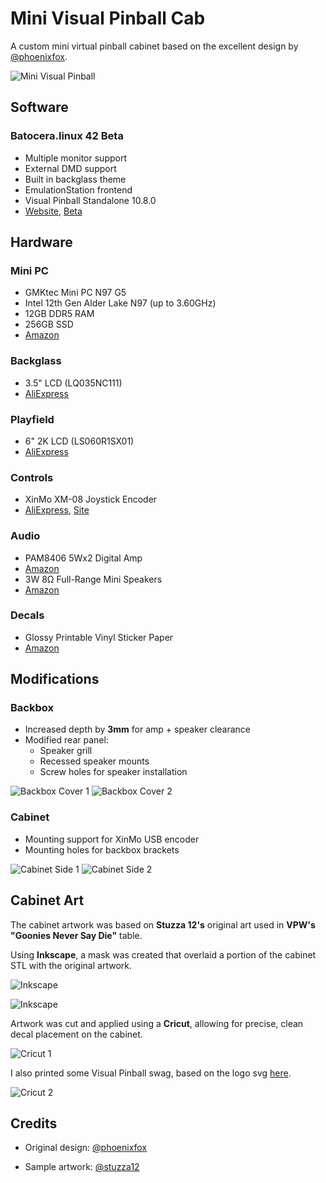 # Mini Visual Pinball Cab

A custom mini virtual pinball cabinet based on the excellent design by [@phoenixfox](https://makerworld.com/en/models/671966-2-screen-working-mini-virtual-pinball#profileId-599764).

![Mini Visual Pinball](img/goonies-mini-1.jpg) 

## Software

### Batocera.linux 42 Beta
  - Multiple monitor support
  - External DMD support
  - Built in backglass theme
  - EmulationStation frontend
  - Visual Pinball Standalone 10.8.0
  - [Website](https://batocera.org/), [Beta](https://mirrors.o2switch.fr/batocera/x86_64/butterfly/last/)

## Hardware

### Mini PC
  - GMKtec Mini PC N97 G5
  - Intel 12th Gen Alder Lake N97 (up to 3.60GHz)
  - 12GB DDR5 RAM  
  - 256GB SSD
  - [Amazon](https://www.amazon.com/dp/B09Q8Z6VB7)

### Backglass
  - 3.5" LCD (LQ035NC111)
  - [AliExpress](https://www.aliexpress.us/item/3256807921740051.html)

### Playfield
  - 6" 2K LCD (LS060R1SX01)
  - [AliExpress](https://www.aliexpress.us/item/3256806044020274.html)

### Controls
  - XinMo XM-08 Joystick Encoder
  - [AliExpress](https://www.aliexpress.us/item/3256806433097325.html), [Site](http://www.xin-mo.com/single_player.html)

### Audio
  - PAM8406 5Wx2 Digital Amp
  - [Amazon](https://www.amazon.com/dp/B0BG2BWGMT)
  - 3W 8Ω Full-Range Mini Speakers
  - [Amazon](https://www.amazon.com/dp/B0BWYBFPW8)

### Decals
  - Glossy Printable Vinyl Sticker Paper
  - [Amazon](https://www.amazon.com/dp/B0CZQNGS4F)

## Modifications

### Backbox
  - Increased depth by **3mm** for amp + speaker clearance
  - Modified rear panel:
    - Speaker grill
    - Recessed speaker mounts
    - Screw holes for speaker installation

![Backbox Cover 1](img/goonies-mini-2.jpg)
![Backbox Cover 2](img/goonies-mini-3.jpg)

### Cabinet
  - Mounting support for XinMo USB encoder
  - Mounting holes for backbox brackets

![Cabinet Side 1](img/goonies-mini-4.jpg)
![Cabinet Side 2](img/goonies-mini-5.jpg)

## Cabinet Art

The cabinet artwork was based on **Stuzza 12's** original art used in **VPW's "Goonies Never Say Die"** table.  

Using **Inkscape**, a mask was created that overlaid a portion of the cabinet STL with the original artwork.  

![Inkscape](img/goonies-mini-6.jpg)

![Inkscape](img/goonies-mini-8.gif)

Artwork was cut and applied using a **Cricut**, allowing for precise, clean decal placement on the cabinet.

![Cricut 1](img/goonies-mini-7.jpg)

I also printed some Visual Pinball swag, based on the logo svg [here](https://github.com/vpinball/vpinball/blob/master/docs/img/VisualPinball.svg).

![Cricut 2](img/goonies-mini-8.jpg)

## Credits

- Original design: [@phoenixfox](https://makerworld.com/en/models/671966-2-screen-working-mini-virtual-pinball#profileId-599764)

- Sample artwork: [@stuzza12](https://www.vpforums.org/index.php?showtopic=26497&p=501770)

